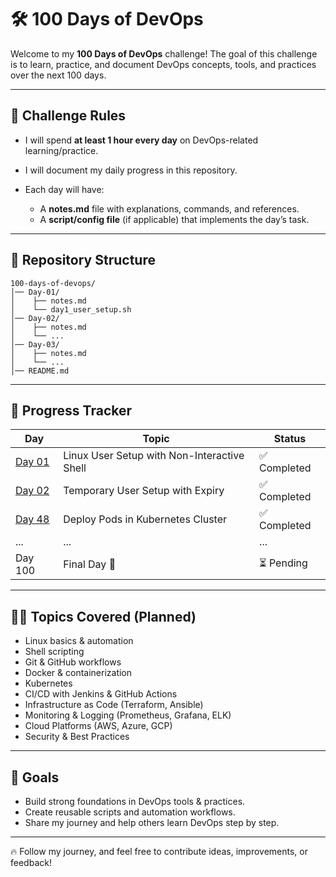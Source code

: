 # 🛠️ 100 Days of DevOps

Welcome to my **100 Days of DevOps** challenge!
The goal of this challenge is to learn, practice, and document DevOps concepts, tools, and practices over the next 100 days.

---

## 📌 Challenge Rules

* I will spend **at least 1 hour every day** on DevOps-related learning/practice.
* I will document my daily progress in this repository.
* Each day will have:

  * A **notes.md** file with explanations, commands, and references.
  * A **script/config file** (if applicable) that implements the day’s task.

---

## 📂 Repository Structure

```
100-days-of-devops/
│── Day-01/
│    ├── notes.md
│    └── day1_user_setup.sh
│── Day-02/
│    ├── notes.md
│    └── ...
│── Day-03/
│    ├── notes.md
│    └── ...
│── README.md
```

---

## 📅 Progress Tracker

| Day                         | Topic                                       | Status      |
| --------------------------- | ------------------------------------------- | ----------- |
| [Day 01](./Day-01/notes.md) | Linux User Setup with Non-Interactive Shell | ✅ Completed |
| [Day 02](./Day-02/README.md) | Temporary User Setup with Expiry           | ✅ Completed |
| [Day 48](./Day-48/README.md) | Deploy Pods in Kubernetes Cluster          | ✅ Completed | 
| ...                         | ...                                         | ...         |
| Day 100                     | Final Day 🎉                                | ⏳ Pending   |

---

## 🧑‍💻 Topics Covered (Planned)

* Linux basics & automation
* Shell scripting
* Git & GitHub workflows
* Docker & containerization
* Kubernetes
* CI/CD with Jenkins & GitHub Actions
* Infrastructure as Code (Terraform, Ansible)
* Monitoring & Logging (Prometheus, Grafana, ELK)
* Cloud Platforms (AWS, Azure, GCP)
* Security & Best Practices

---

## 🎯 Goals

* Build strong foundations in DevOps tools & practices.
* Create reusable scripts and automation workflows.
* Share my journey and help others learn DevOps step by step.

---

🔥 Follow my journey, and feel free to contribute ideas, improvements, or feedback!


